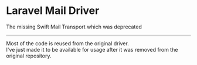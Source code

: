 # Laravel Mail Driver

The missing Swift Mail Transport which was deprecated

---

Most of the code is reused from the original driver.   
I've just made it to be available for usage after it was removed from the original repository.
